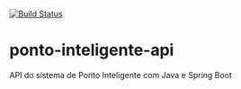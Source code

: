 [![Build Status](https://travis-ci.com/guifederico/ponto-inteligente-api.svg?branch=main)](https://travis-ci.com/guifederico/ponto-inteligente-api)


# ponto-inteligente-api
API do sistema de Ponto Inteligente com Java e Spring Boot
